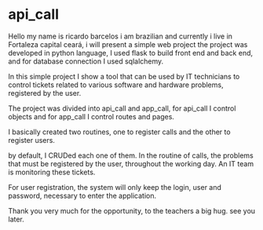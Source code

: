 # api_call

Hello my name is ricardo barcelos i am brazilian and currently i live in Fortaleza capital ceará, i will present a simple web project the project was developed in python language, I used flask to build front end and back end, and for database connection I used sqlalchemy.

In this simple project I show a tool that can be used by IT technicians to control tickets related to various software and hardware problems, registered by the user.

The project was divided into api_call and app_call, for api_call I control objects and for app_call I control routes and pages.

I basically created two routines, one to register calls and the other to register users.

by default, I CRUDed each one of them. In the routine of calls, the problems that must be registered by the user, throughout the working day. An IT team is monitoring these tickets.

For user registration, the system will only keep the login, user and password, necessary to enter the application.

Thank you very much for the opportunity, to the teachers a big hug. see you later.
